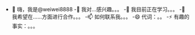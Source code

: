  - 👋  嗨，我是@weiwei8888
 -👀 我对…感兴趣。。。
 -🌱 我目前正在学习。。。
 -💞️ 我希望在……方面进行合作。。。
 -📫 如何联系我。。。
 -😄 代词：。。
 -⚡ 有趣的事实：。。。

<!---
weiwei8888/weiwei 8888是一个✨ 特殊的✨ 因为它的`README.md`（此文件）出现在GitHub配置文件中。
您可以单击预览链接查看更改。
 ---&#62;

